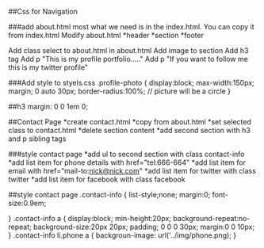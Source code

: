 ##Css for Navigation


###add about.html
most what we need is in the index.html. You can copy it from index.html
Modify about.html
*header
*section
*footer

Add class select to about.html in about.html
Add image to section
Add h3 tag
Add p "This is my profile portfolio....."
Add p "If you want to follow me this is my twitter profile"

###Add style to styels.css
.profile-photo {
	display:block;
	max-width:150px;
	margin; 0 auto 30px;
	border-radius:100%; // picture will be a circle
}

##h3
margin: 0 0 1em 0;

##Contact Page
*create contact.html
*copy from about.html
*set selected class to contact.html
*delete section content
*add second section with h3 and p sibling tags

###style contact page
*add ul to second section with class contact-info
*add list item for phone details with href="tel:666-664"
*add list item for email with href="mail-to:nick@nick.com"
*add list item for twitter with class twitter
*add list item for facebook with class facebook

##style contact page
.contact-info {
	list-style;none;
	margin:0;
	font-size:0.9em;
	
}
.contact-info a {
	display:block;
	min-height:20px;
	background-repeat:no-repeat;
	background-size:20px 20px;
	padding; 0 0 0 30px;
	margin:0 0 10px;
}
.contact-info li.phone a {
	backgroun-image: url('../img/phone.png);
}

